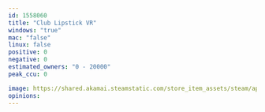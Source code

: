 ```yaml
---
id: 1558060
title: "Club Lipstick VR"
windows: "true"
mac: "false"
linux: false
positive: 0
negative: 0
estimated_owners: "0 - 20000"
peak_ccu: 0

image: https://shared.akamai.steamstatic.com/store_item_assets/steam/apps/1558060/header.jpg?t=1625206439
opinions:
---
```

